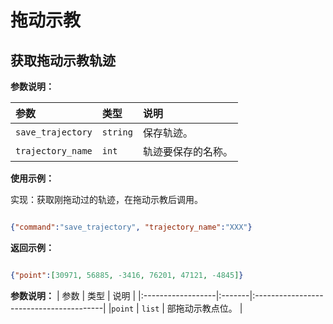 # 拖动示教

## 获取拖动示教轨迹

**参数说明：**

| 参数                    | 类型 | 说明                            |
|:----------------------|:---|:------------------------------|
|`save_trajectory`| `string` |保存轨迹。|
|`trajectory_name`| `int` |轨迹要保存的名称。|

**使用示例：**

实现：获取刚拖动过的轨迹，在拖动示教后调用。

```json

{"command":"save_trajectory", "trajectory_name":"XXX"}

```

**返回示例：**

```json

{"point":[30971, 56885, -3416, 76201, 47121, -4845]}

```

**参数说明：**
| 参数                | 类型     | 说明      |
|:------------------|:-------|:----------------------------------------|
|`point`            | `list` | 部拖动示教点位。 |
